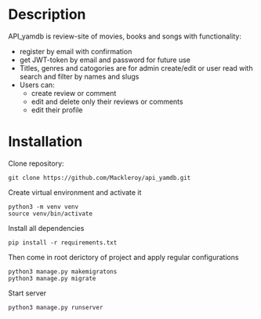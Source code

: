 # Description
API_yamdb is review-site of movies, books and songs with functionality:
  * register by email with confirmation
  * get JWT-token by email and password for future use
  * Titles, genres and catogories are for admin create/edit or user read with search and filter by names and slugs
  * Users can:
      * create review or comment
      * edit and delete only their reviews or comments 
      * edit their profile

# Installation
Clone repository:
```
git clone https://github.com/Mackleroy/api_yamdb.git
```
Create virtual environment and activate it
```
python3 -m venv venv
source venv/bin/activate
```
Install all dependencies
```
pip install -r requirements.txt
```
Then come in root derictory of project and apply regular configurations
```
python3 manage.py makemigratons
python3 manage.py migrate
```
Start server
```
python3 manage.py runserver
```

